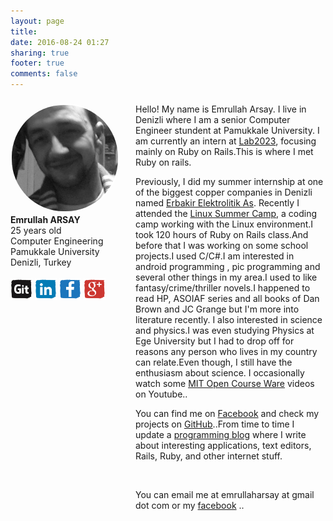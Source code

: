 ```yaml
---
layout: page
title: 
date: 2016-08-24 01:27
sharing: true
footer: true
comments: false
---
```

<div class="">
<div class=""style="float:left;width:200px">

 <img src="/images/ben.jpg" alt="mee" height="170" width="170" style="border-radius:85px;border:2px solid white;-webkit-filter: grayscale(1); filter:grayscale(100%);"> 
  <div>
  <ul style="list-style-type: none;list-style-position:inside;margin:0;padding:0; ">
  <li><b>Emrullah ARSAY</b></li>
  <li>25 years old</li>
  <li>Computer Engineering</li>
   <li>Pamukkale University</li>
   <li>Denizli, Turkey</li>
</ul>  

  <br>
 <a href="http://www.github.com/emrullaharsay">
<img border="0" alt="git" src="/images/github.png" width="35" height="35"></a>
     
 <a href="http://www.github.com/emrullaharsay">
<img border="0" alt="in" src="/images/in.png" width="35" height="35"></a>

 <a href="http://www.facebook.com/emr.arsay">
<img border="0" alt="face" src="/images/fff.png" width="35" height="35"></a>
 <a href="http://www.github.com/emrullaharsay">
<img border="0" alt="plus" src="/images/go.png" width="35" height="35"></a>
     
 
  </div>
</div>
<div class=""style="margin-left:200px;">
 <h3></h3>
<p>
Hello! My name is Emrullah Arsay. I live in Denizli where I am a senior Computer Engineer stundent at Pamukkale University. I am currently an intern at  <a href="" target="_blank">Lab2023</a>, focusing mainly on Ruby on Rails.This is where I met Ruby on rails. 
</p>
<p>
Previously, I did my summer internship at one of the biggest copper companies in Denizli named  <a href="http://www.erbakir.com.tr/" target="_blank">Erbakir Elektrolitik As</a>.
Recently I attended the <a href="http://kamp.linux.org.tr/2016/" target="_blank">Linux Summer Camp</a>, a coding camp working with the Linux environment.I took 120 hours of Ruby on Rails class.And before that I was working on some school projects.I used C/C#.I am interested in  android programming , pic programming and several other things in my area.I used to like fantasy/crime/thriller novels.I happened to read HP, ASOIAF series and all books of Dan Brown and JC Grange but I'm more into literature recently. 
I also interested in science and physics.I was even studying Physics at Ege University but I had to drop off for reasons any person who lives in my country can relate.Even though, I still have the enthusiasm about science.
I occasionally watch some <a href="http://ocw.mit.edu/" target="_blank">MIT Open Course Ware</a> videos on Youtube..
</p>
<p>
You can find me on <a href="http://www.facebook.com/emr.arsay" target="_blank">Facebook</a>  
 and check my projects on <a href="http://github.com/emrullaharsay" target="_blank">GitHub</a>..From time to time I update a <a href="http://emrullaharsay.github.io/" target="_blank">programming blog</a> where I write about interesting applications, text editors, Rails, Ruby, and other internet stuff.
</p>
<br>
 <p> 
 You can email me at emrullaharsay at gmail dot com or my <a href="http://www.facebook.com/emr.arsay" target="_blank">facebook</a>  ..
</p>
</div>

</div>


